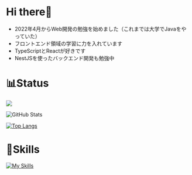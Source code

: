 # Hi there👋
- 2022年4月からWeb開発の勉強を始めました（これまでは大学でJavaをやっていた）
- フロントエンド領域の学習に力を入れています
- TypeScriptとReactが好きです
- NestJSを使ったバックエンド開発も勉強中

# 📊Status
![](https://github-profile-summary-cards.vercel.app/api/cards/profile-details?username=caltistals&theme=vue)
 
![GitHub Stats](https://github-readme-stats.vercel.app/api?username=caltistals&show_icons=true)
 
[![Top Langs](https://github-readme-stats.vercel.app/api/top-langs/?username=caltistals&layout=compact&langs_count=6)](https://github.com/anuraghazra/github-readme-stats)

# 🦾Skills
[![My Skills](https://skillicons.dev/icons?i=java,js,ts,html,css,nodejs,react,nextjs,firebase&theme=light)](https://skillicons.dev)
<!--
**caltistals/caltistals** is a ✨ _special_ ✨ repository because its `README.md` (this file) appears on your GitHub profile.

Here are some ideas to get you started:

- 🔭 I’m currently working on ...
- 🌱 I’m currently learning ...
- 👯 I’m looking to collaborate on ...
- 🤔 I’m looking for help with ...
- 💬 Ask me about ...
- 📫 How to reach me: ...
- 😄 Pronouns: ...
- ⚡ Fun fact: ...
-->
